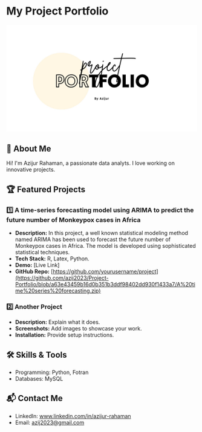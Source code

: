 # My Project Portfolio
![Portfolio Banner](https://github.com/azij2023/Project-Portfolio/blob/main/Creative%20and%20Minimal%20Portfolio%20Presentation.jpg)
## 👋 About Me
Hi! I'm Azijur Rahaman, a passionate data analyts. I love working on innovative projects.

## 🏆 Featured Projects
### 1️⃣ A time-series forecasting model using ARIMA to predict the future number of Monkeypox cases in Africa

- **Description:**  In this project, a well known statistical modeling method named ARIMA has
 been used to forecast the future number of Monkeypox cases in Africa. The
 model is developed using sophisticated statistical techniques. 
- **Tech Stack:** R, Latex, Python.
- **Demo:** [Live Link]
- **GitHub Repo:** [https://github.com/yourusername/project](https://github.com/azij2023/Project-Portfolio/blob/a63e43459b16d0b351b3ddf98402dd930f1433a7/A%20time%20series%20forecasting.zip)

### 2️⃣ Another Project
- **Description:** Explain what it does.
- **Screenshots:** Add images to showcase your work.
- **Installation:** Provide setup instructions.

## 🛠️ Skills & Tools
- Programming: Python, Fotran
- Databases: MySQL
  
## 📬 Contact Me
- LinkedIn: www.linkedin.com/in/azijur-rahaman
- Email: azij2023@gmail.com
